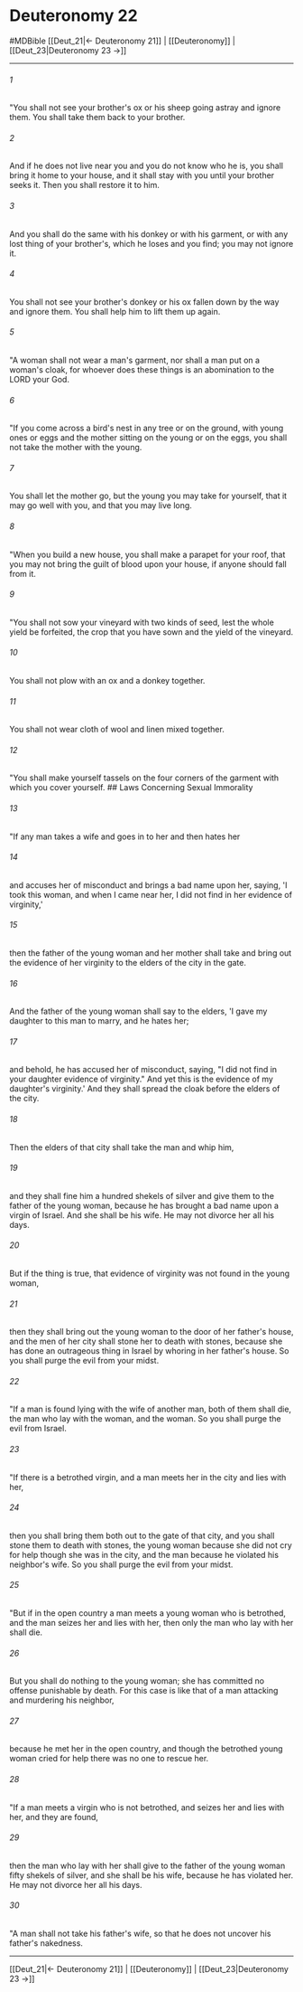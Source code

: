 # Deuteronomy 22
#MDBible
[[Deut_21|← Deuteronomy 21]] | [[Deuteronomy]] | [[Deut_23|Deuteronomy 23 →]]

***

###### 1 
"You shall not see your brother's ox or his sheep going astray and ignore them. You shall take them back to your brother. 

###### 2 
And if he does not live near you and you do not know who he is, you shall bring it home to your house, and it shall stay with you until your brother seeks it. Then you shall restore it to him. 

###### 3 
And you shall do the same with his donkey or with his garment, or with any lost thing of your brother's, which he loses and you find; you may not ignore it. 

###### 4 
You shall not see your brother's donkey or his ox fallen down by the way and ignore them. You shall help him to lift them up again. 

###### 5 
"A woman shall not wear a man's garment, nor shall a man put on a woman's cloak, for whoever does these things is an abomination to the LORD your God. 

###### 6 
"If you come across a bird's nest in any tree or on the ground, with young ones or eggs and the mother sitting on the young or on the eggs, you shall not take the mother with the young. 

###### 7 
You shall let the mother go, but the young you may take for yourself, that it may go well with you, and that you may live long. 

###### 8 
"When you build a new house, you shall make a parapet for your roof, that you may not bring the guilt of blood upon your house, if anyone should fall from it. 

###### 9 
"You shall not sow your vineyard with two kinds of seed, lest the whole yield be forfeited, the crop that you have sown and the yield of the vineyard. 

###### 10 
You shall not plow with an ox and a donkey together. 

###### 11 
You shall not wear cloth of wool and linen mixed together. 

###### 12 
"You shall make yourself tassels on the four corners of the garment with which you cover yourself. ## Laws Concerning Sexual Immorality 

###### 13 
"If any man takes a wife and goes in to her and then hates her 

###### 14 
and accuses her of misconduct and brings a bad name upon her, saying, 'I took this woman, and when I came near her, I did not find in her evidence of virginity,' 

###### 15 
then the father of the young woman and her mother shall take and bring out the evidence of her virginity to the elders of the city in the gate. 

###### 16 
And the father of the young woman shall say to the elders, 'I gave my daughter to this man to marry, and he hates her; 

###### 17 
and behold, he has accused her of misconduct, saying, "I did not find in your daughter evidence of virginity." And yet this is the evidence of my daughter's virginity.' And they shall spread the cloak before the elders of the city. 

###### 18 
Then the elders of that city shall take the man and whip him, 

###### 19 
and they shall fine him a hundred shekels of silver and give them to the father of the young woman, because he has brought a bad name upon a virgin of Israel. And she shall be his wife. He may not divorce her all his days. 

###### 20 
But if the thing is true, that evidence of virginity was not found in the young woman, 

###### 21 
then they shall bring out the young woman to the door of her father's house, and the men of her city shall stone her to death with stones, because she has done an outrageous thing in Israel by whoring in her father's house. So you shall purge the evil from your midst. 

###### 22 
"If a man is found lying with the wife of another man, both of them shall die, the man who lay with the woman, and the woman. So you shall purge the evil from Israel. 

###### 23 
"If there is a betrothed virgin, and a man meets her in the city and lies with her, 

###### 24 
then you shall bring them both out to the gate of that city, and you shall stone them to death with stones, the young woman because she did not cry for help though she was in the city, and the man because he violated his neighbor's wife. So you shall purge the evil from your midst. 

###### 25 
"But if in the open country a man meets a young woman who is betrothed, and the man seizes her and lies with her, then only the man who lay with her shall die. 

###### 26 
But you shall do nothing to the young woman; she has committed no offense punishable by death. For this case is like that of a man attacking and murdering his neighbor, 

###### 27 
because he met her in the open country, and though the betrothed young woman cried for help there was no one to rescue her. 

###### 28 
"If a man meets a virgin who is not betrothed, and seizes her and lies with her, and they are found, 

###### 29 
then the man who lay with her shall give to the father of the young woman fifty shekels of silver, and she shall be his wife, because he has violated her. He may not divorce her all his days. 

###### 30 
"A man shall not take his father's wife, so that he does not uncover his father's nakedness. 

***

[[Deut_21|← Deuteronomy 21]] | [[Deuteronomy]] | [[Deut_23|Deuteronomy 23 →]]
